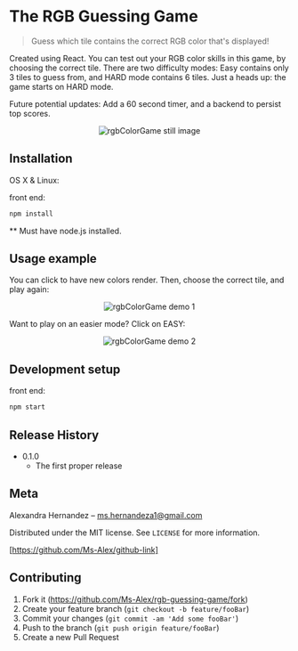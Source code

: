 # The RGB Guessing Game
> Guess which tile contains the correct RGB color that's displayed!

Created using React. You can test out your RGB color skills in this game, by choosing the correct tile. There are two difficulty modes: Easy contains only 3 tiles to guess from, and HARD mode contains 6 tiles. Just a heads up: the game starts on HARD mode.

Future potential updates: Add a 60 second timer, and a backend to persist top scores.

<p align="center">
  <img src="" alt="rgbColorGame still image">
</p>

## Installation

OS X & Linux:

front end: 
```sh
npm install
```

** Must have node.js installed.

## Usage example

You can click to have new colors render. Then, choose the correct tile, and play again:

<p align="center">
  <img src="" alt="rgbColorGame demo 1">
</p>


Want to play on an easier mode? Click on EASY:

<p align="center">
  <img src="" alt="rgbColorGame demo 2">
</p>


## Development setup

front end:
```sh
npm start
```

## Release History

* 0.1.0
    * The first proper release

## Meta

Alexandra Hernandez – ms.hernandeza1@gmail.com

Distributed under the MIT license. See ``LICENSE`` for more information.

[https://github.com/Ms-Alex/github-link]

## Contributing

1. Fork it (<https://github.com/Ms-Alex/rgb-guessing-game/fork>)
2. Create your feature branch (`git checkout -b feature/fooBar`)
3. Commit your changes (`git commit -am 'Add some fooBar'`)
4. Push to the branch (`git push origin feature/fooBar`)
5. Create a new Pull Request